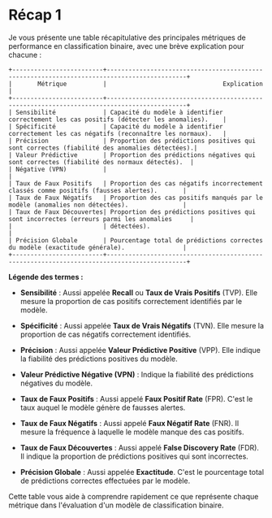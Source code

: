 # Récap 1
Je vous présente une table récapitulative des principales métriques de performance en classification binaire, 
avec une brève explication pour chacune :

```
+-------------------------+--------------------------------------------------------------------------------------------+
|       Métrique          |                                Explication                                                 |
+-------------------------+--------------------------------------------------------------------------------------------+
| Sensibilité             | Capacité du modèle à identifier correctement les cas positifs (détecter les anomalies).    |
| Spécificité             | Capacité du modèle à identifier correctement les cas négatifs (reconnaître les normaux).   |
| Précision               | Proportion des prédictions positives qui sont correctes (fiabilité des anomalies détectées).|
| Valeur Prédictive       | Proportion des prédictions négatives qui sont correctes (fiabilité des normaux détectés).  |
| Négative (VPN)          |                                                                                            |
| Taux de Faux Positifs   | Proportion des cas négatifs incorrectement classés comme positifs (fausses alertes).       |
| Taux de Faux Négatifs   | Proportion des cas positifs manqués par le modèle (anomalies non détectées).               |
| Taux de Faux Découvertes| Proportion des prédictions positives qui sont incorrectes (erreurs parmi les anomalies     |
|                         | détectées).                                                                                |
| Précision Globale       | Pourcentage total de prédictions correctes du modèle (exactitude générale).                |
+-------------------------+--------------------------------------------------------------------------------------------+
```

**Légende des termes :**

- **Sensibilité** : Aussi appelée **Recall** ou **Taux de Vrais Positifs** (TVP). Elle mesure la proportion de cas positifs correctement identifiés par le modèle.

- **Spécificité** : Aussi appelée **Taux de Vrais Négatifs** (TVN). Elle mesure la proportion de cas négatifs correctement identifiés.

- **Précision** : Aussi appelée **Valeur Prédictive Positive** (VPP). Elle indique la fiabilité des prédictions positives du modèle.

- **Valeur Prédictive Négative (VPN)** : Indique la fiabilité des prédictions négatives du modèle.

- **Taux de Faux Positifs** : Aussi appelé **Faux Positif Rate** (FPR). C'est le taux auquel le modèle génère de fausses alertes.

- **Taux de Faux Négatifs** : Aussi appelé **Faux Négatif Rate** (FNR). Il mesure la fréquence à laquelle le modèle manque des cas positifs.

- **Taux de Faux Découvertes** : Aussi appelé **False Discovery Rate** (FDR). Il indique la proportion de prédictions positives qui sont incorrectes.

- **Précision Globale** : Aussi appelée **Exactitude**. C'est le pourcentage total de prédictions correctes effectuées par le modèle.

Cette table vous aide à comprendre rapidement ce que représente chaque métrique dans l'évaluation d'un modèle de classification binaire.
